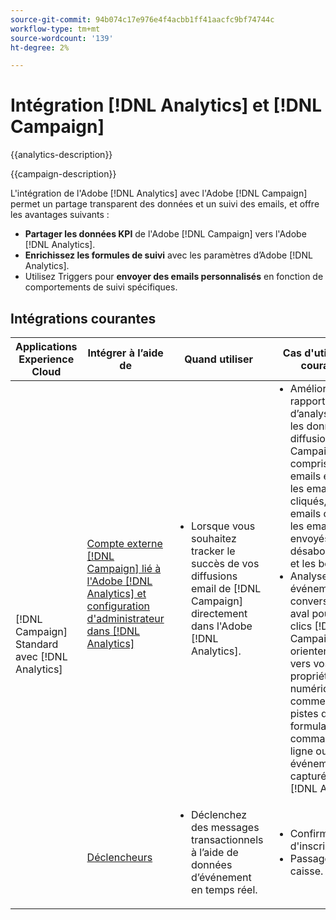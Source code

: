 ```yaml
---
source-git-commit: 94b074c17e976e4f4acbb1ff41aacfc9bf74744c
workflow-type: tm+mt
source-wordcount: '139'
ht-degree: 2%

---
```



# Intégration [!DNL Analytics] et [!DNL Campaign]

{{analytics-description}}

{{campaign-description}}

L&#39;intégration de l&#39;Adobe [!DNL Analytics] avec l&#39;Adobe [!DNL Campaign] permet un partage transparent des données et un suivi des emails, et offre les avantages suivants :

+ **Partager les données KPI** de l&#39;Adobe [!DNL Campaign] vers l&#39;Adobe [!DNL Analytics].
+ **Enrichissez les formules de suivi** avec les paramètres d’Adobe [!DNL Analytics].
+ Utilisez Triggers pour **envoyer des emails personnalisés** en fonction de comportements de suivi spécifiques.

## Intégrations courantes

<table>
    <thead>
        <tr>
            <th>Applications Experience Cloud</th>
            <th>Intégrer à l’aide de</th>
            <th>Quand utiliser</th>
            <th>Cas d'utilisation courants</th>
        </tr>
    </thead>
    <tbody>
        <tr>
            <td rowspan="2">[!DNL Campaign] Standard avec [!DNL Analytics]</td>
            <td><a href="https://experienceleague.adobe.com/docs/campaign-standard-learn/tutorials/integrations/track-the-success-of-your-deliveries-in-analytics.html?lang=fr" target="_blank" rel="noreferrer">Compte externe [!DNL Campaign] lié à l'Adobe [!DNL Analytics] et configuration d'administrateur dans [!DNL Analytics]</a></td>
            <td>
                <ul style="margin-top: 0;">
                    <li>Lorsque vous souhaitez tracker le succès de vos diffusions email de [!DNL Campaign] directement dans l'Adobe [!DNL Analytics].</li>
                </ul>
            </td>
            <td>
              <ul style="margin-top: 0;">
                <li>Améliorez vos rapports d’analyse avec les données de diffusion [!DNL Campaign], y compris les emails envoyés, les emails cliqués, les emails ouverts, les emails envoyés, les désabonnements et les bounces.</li>
                <li>Analysez les événements de conversion en aval pour les clics [!DNL Campaign] qui orientent le trafic vers vos propriétés numériques, comme les pistes de formulaire, les commandes en ligne ou d’autres événements capturés dans [!DNL Analytics].</li>
              </ul>
            </td>
        </tr>
        <tr>
            <td><a href="../../integrations/tutorials/campaign-analytics/campaign-analytics-trigger.md" target="_blank" rel="noreferrer">Déclencheurs</a></li>
            <td>
                <ul style="margin-top: 0;">
                    <li>Déclenchez des messages transactionnels à l’aide de données d’événement en temps réel.</li>
                </ul>
            </td>
            <td>
              <ul style="margin-top: 0;">
                <li>Confirmation d'inscription.</li>
                <li>Passage en caisse.</li>
              </ul>
            </td>
        </tr>              
    </tbody>          
</table>
